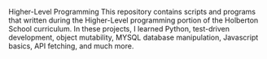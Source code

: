 
Higher-Level Programming
This repository contains scripts and programs that written during the Higher-Level programming portion of the Holberton School curriculum. In these projects, I learned Python, test-driven development, object mutability, MYSQL database manipulation, Javascript basics, API fetching, and much more.

